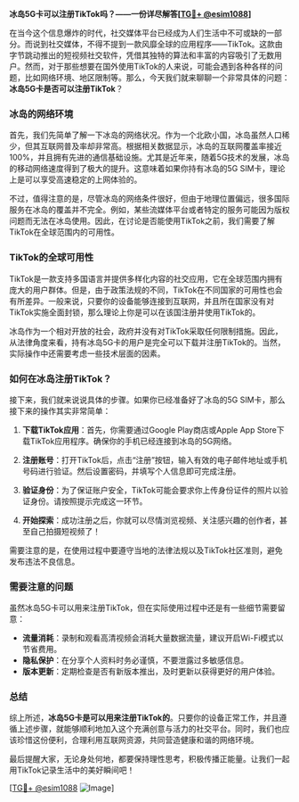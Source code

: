 **冰岛5G卡可以注册TikTok吗？——一份详尽解答[[TG💪+ @esim1088](https://t.me/s/esim1088)]**

在当今这个信息爆炸的时代，社交媒体平台已经成为人们生活中不可或缺的一部分。而说到社交媒体，不得不提到一款风靡全球的应用程序——TikTok。这款由字节跳动推出的短视频社交软件，凭借其独特的算法和丰富的内容吸引了无数用户。然而，对于那些想要在国外使用TikTok的人来说，可能会遇到各种各样的问题，比如网络环境、地区限制等。那么，今天我们就来聊聊一个非常具体的问题：**冰岛5G卡是否可以注册TikTok**？

### 冰岛的网络环境

首先，我们先简单了解一下冰岛的网络状况。作为一个北欧小国，冰岛虽然人口稀少，但其互联网普及率却非常高。根据相关数据显示，冰岛的互联网覆盖率接近100%，并且拥有先进的通信基础设施。尤其是近年来，随着5G技术的发展，冰岛的移动网络速度得到了极大的提升。这意味着如果你持有冰岛的5G SIM卡，理论上是可以享受高速稳定的上网体验的。

不过，值得注意的是，尽管冰岛的网络条件很好，但由于地理位置偏远，很多国际服务在冰岛的覆盖并不完全。例如，某些流媒体平台或者特定的服务可能因为版权问题而无法在冰岛使用。因此，在讨论是否能使用TikTok之前，我们需要了解TikTok在全球范围内的可用性。

### TikTok的全球可用性

TikTok是一款支持多国语言并提供多样化内容的社交应用，它在全球范围内拥有庞大的用户群体。但是，由于政策法规的不同，TikTok在不同国家的可用性也会有所差异。一般来说，只要你的设备能够连接到互联网，并且所在国家没有对TikTok实施全面封锁，那么理论上你是可以在该国注册并使用TikTok的。

冰岛作为一个相对开放的社会，政府并没有对TikTok采取任何限制措施。因此，从法律角度来看，持有冰岛5G卡的用户是完全可以下载并注册TikTok的。当然，实际操作中还需要考虑一些技术层面的因素。

### 如何在冰岛注册TikTok？

接下来，我们就来说说具体的步骤。如果你已经准备好了冰岛的5G SIM卡，那么接下来的操作其实非常简单：

1. **下载TikTok应用**：首先，你需要通过Google Play商店或Apple App Store下载TikTok应用程序。确保你的手机已经连接到冰岛的5G网络。

2. **注册账号**：打开TikTok后，点击“注册”按钮，输入有效的电子邮件地址或手机号码进行验证。然后设置密码，并填写个人信息即可完成注册。

3. **验证身份**：为了保证账户安全，TikTok可能会要求你上传身份证件的照片以验证身份。请按照提示完成这一环节。

4. **开始探索**：成功注册之后，你就可以尽情浏览视频、关注感兴趣的创作者，甚至自己拍摄短视频了！

需要注意的是，在使用过程中要遵守当地的法律法规以及TikTok社区准则，避免发布违法不良信息。

### 需要注意的问题

虽然冰岛5G卡可以用来注册TikTok，但在实际使用过程中还是有一些细节需要留意：

- **流量消耗**：录制和观看高清视频会消耗大量数据流量，建议开启Wi-Fi模式以节省费用。
- **隐私保护**：在分享个人资料时务必谨慎，不要泄露过多敏感信息。
- **版本更新**：定期检查是否有新版本推出，及时更新以获得更好的用户体验。

### 总结

综上所述，**冰岛5G卡是可以用来注册TikTok的**。只要你的设备正常工作，并且遵循上述步骤，就能够顺利地加入这个充满创意与活力的社交平台。同时，我们也应该珍惜这份便利，合理利用互联网资源，共同营造健康和谐的网络环境。

最后提醒大家，无论身处何地，都要保持理性思考，积极传播正能量。让我们一起用TikTok记录生活中的美好瞬间吧！

[[TG💪+ @esim1088](https://t.me/s/esim1088) ![Image](https://i.postimg.cc/4NQfJmqS/Snipaste-2025-05-13-00-14-12.png)]